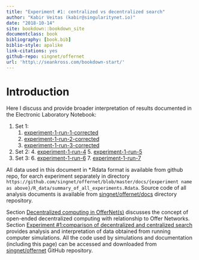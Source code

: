 ```yaml
--- 
title: "Experiment #1: centralized vs decentralized search"
author: "Kabir Veitas (kabir@singularitynet.io)"
date: "2018-10-14"
site: bookdown::bookdown_site
documentclass: book
bibliography: [book.bib]
biblio-style: apalike
link-citations: yes
github-repo: singnet/offernet
url: 'http\://seankross.com/bookdown-start/'
---
```


# Introduction

Here I discuss and provide broader interpretation of results documented in the Electronic Laboratory Notebook:

1. Set 1:
	1. [experiment-1-run-1-corrected](https://singnet.github.io/offernet/public/experiment-1-run-1-corrected/)
	2. [experiment-1-run-2-corrected](https://singnet.github.io/offernet/public/experiment-1-run-2-corrected/)
	3. [experiment-1-run-3-corrected](https://singnet.github.io/offernet/public/experiment-1-run-3-corrected/)
2. Set 2:
	4. [experiment-1-run-4](https://singnet.github.io/offernet/public/experiment-1-run-4/)
	5. [experiment-1-run-5](https://singnet.github.io/offernet/public/experiment-1-run-5/)
3. Set 3:
	6. [experiment-1-run-6](https://singnet.github.io/offernet/public/experiment-1-run-6/)
	7. [experiment-1-run-7](https://singnet.github.io/offernet/public/experiment-1-run-7/)

All data used in this document in *.Rdata format is available from github repo, for earch experiment separately in directory ```https://github.com/singnet/offernet/blob/master/docs/{experiment name as above}/R_data/summary_of_all_experiments.Rdata```. Source code of all analysis documents is available from [singnet/offernet/docs](https://github.com/singnet/offernet/blob/master/docs/) directory repository. 

Section [Decentralized computing in OfferNet(s)](#decentralized-computing-in-offernets) discusses the concept of open-ended decentralized computing with relationship to Offer Networks. Section [Experiment #1:comparison of decentralized and centralized search](#experiment-one) provides analysis and interpretation of data obtained from running computer simulations. All the code used by simulations and documentation (including this page) can be accessed and downloaded from [singnet/offernet](https://github.com/singnet/offernet) GitHub repository.
